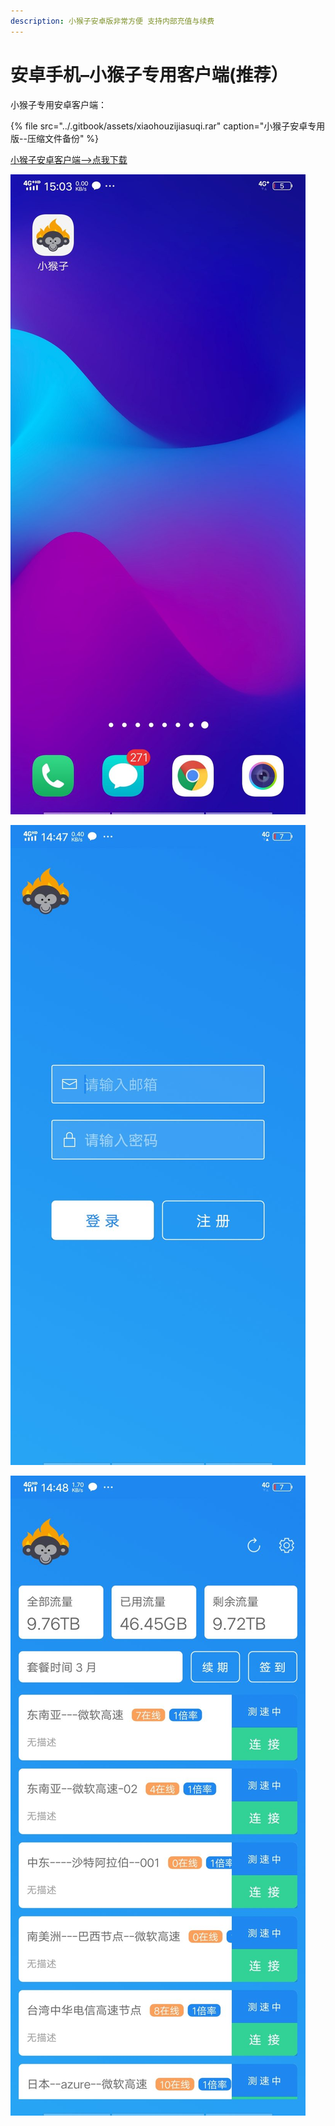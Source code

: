 ```yaml
---
description: 小猴子安卓版非常方便 支持内部充值与续费
---
```


# 安卓手机–小猴子专用客户端\(推荐）

小猴子专用安卓客户端：

{% file src="../.gitbook/assets/xiaohouzijiasuqi.rar" caption="小猴子安卓专用版--压缩文件备份" %}

[小猴子安卓客户端—&gt;点我下载](http://45.77.124.7/ssr-download/xiaohouzijiasuqi.apk)



![](../.gitbook/assets/tim-tu-pian-20190620000345768x1664.jpg)

![](../.gitbook/assets/screenshot_20190620_144741-768x1664.jpg)

![](../.gitbook/assets/tim-tu-pian-20190620000352768x1664.jpg)

